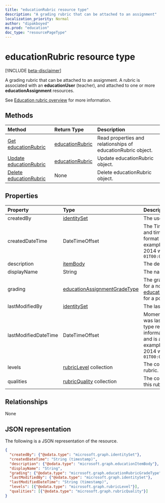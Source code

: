 ```yaml
---
title: "educationRubric resource type"
description: "A grading rubric that can be attached to an assignment"
localization_priority: Normal
author: "dipakboyed"
ms.prod: "education"
doc_type: "resourcePageType"
---
```


# educationRubric resource type

[!INCLUDE [beta-disclaimer](../../includes/beta-disclaimer.md)]

A grading rubric that can be attached to an assignment. A rubric is associated with an **educationUser** (teacher), and attached to one or more **educationAssignment** resources. 

See [Education rubric overview](https://developer.microsoft.com/graph/docs/concepts/education-rubric-overview) for more information.

## Methods

| Method       | Return Type | Description |
|:-------------|:------------|:------------|
| [Get educationRubric](../api/educationrubric-get.md) | [educationRubric](educationrubric.md) | Read properties and relationships of educationRubric object. |
| [Update educationRubric](../api/educationrubric-update.md) | [educationRubric](educationrubric.md) | Update educationRubric object. |
| [Delete educationRubric](../api/educationrubric-delete.md) | None | Delete educationRubric object. |

## Properties

| Property     | Type        | Description |
|:-------------|:------------|:------------|
|createdBy|[identitySet](identityset.md)|The user who created this resource.|
|createdDateTime|DateTimeOffset|The Timestamp type represents date and time information using ISO 8601 format and is always in UTC time. For example, midnight UTC on Jan 1, 2014 would look like this: `'2014-01-01T00:00:00Z'`|
|description|[itemBody](itembody.md)|The description of this rubric.|
|displayName|String|The name of this rubric.|
|grading|[educationAssignmentGradeType](educationassignmentgradetype.md)|The grading type of this rubric -- null for a no-points rubric, or [educationAssignmentPointsGradeType](educationassignmentpointsgradetype.md) for a points rubric.|
|lastModifiedBy|[identitySet](identityset.md)|The last user to modify the resource.|
|lastModifiedDateTime|DateTimeOffset|Moment in time when the resource was last modified.  The Timestamp type represents date and time information using ISO 8601 format and is always in UTC time. For example, midnight UTC on Jan 1, 2014 would look like this: `'2014-01-01T00:00:00Z'`|
|levels|[rubricLevel](rubriclevel.md) collection|The collection of levels making up this rubric.|
|qualities|[rubricQuality](rubricquality.md) collection|The collection of qualities making up this rubric.|

## Relationships

None

## JSON representation

The following is a JSON representation of the resource.

<!-- {
  "blockType": "resource",
  "optionalProperties": [

  ],
  "@odata.type": "microsoft.graph.educationRubric",
  "baseType": "",
  "keyProperty": "id"
}-->

```json
{
  "createdBy": {"@odata.type": "microsoft.graph.identitySet"},
  "createdDateTime": "String (timestamp)",
  "description": {"@odata.type": "microsoft.graph.educationItemBody"},
  "displayName": "String",
  "grading": {"@odata.type": "microsoft.graph.educationRubricGradeType"},
  "lastModifiedBy": {"@odata.type": "microsoft.graph.identitySet"},
  "lastModifiedDateTime": "String (timestamp)",
  "levels": [{"@odata.type": "microsoft.graph.rubricLevel"}],
  "qualities": [{"@odata.type": "microsoft.graph.rubricQuality"}]
}
```

<!-- uuid: 16cd6b66-4b1a-43a1-adaf-3a886856ed98
2019-02-04 14:57:30 UTC -->
<!-- {
  "type": "#page.annotation",
  "description": "educationRubric resource",
  "keywords": "",
  "section": "documentation",
  "tocPath": ""
}-->